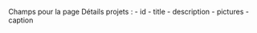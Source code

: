Champs pour la page Détails projets : 
    - id
    - title
    - description
    - pictures
    - caption